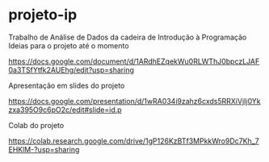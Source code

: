 # projeto-ip
Trabalho de Análise de Dados da cadeira de Introdução à Programação
Ideias para o projeto até o momento

https://docs.google.com/document/d/1ARdhEZqekWu0RLWThJ0bpczLJAF0a3TSfYtfk2AUEhg/edit?usp=sharing

Apresentação em slides do projeto

https://docs.google.com/presentation/d/1wRA034i9zahz6cxds5RRXiVjIj0Ykzxa395O9c6pO2c/edit#slide=id.p

Colab do projeto

https://colab.research.google.com/drive/1gP126KzBTf3MPkkWro9Dc7Kh_7EHKlM-?usp=sharing
